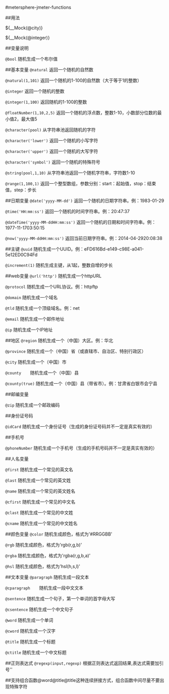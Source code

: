 #metersphere-jmeter-functions

##用法

${__Mock(@city)}

${__Mock(@integer)}

##变量说明

`@bool`	随机生成一个布尔值

##基本变量
`@natural`	返回一个随机的自然数

`@natural(1,101)`	返回一个随机的1-100的自然数（大于等于1的整数）

`@integer`	返回一个随机的整数

`@integer(1,100)`	返回随机的1-100的整数

`@floatNumber(1,10,2,5)`	返回一个随机的浮点数，整数1-10，小数部分位数的最小值2，最大值5

`@character(pool)`	从字符串池返回随机的字符

`@character('lower')`	返回一个随机的小写字符

`@character('upper')`	返回一个随机的大写字符

`@character('symbol')`	返回一个随机的特殊符号

`@string(pool,1,10)`	从字符串池返回一个随机字符串，字符数1-10

`@range(1,100,1)`	返回一个整型数组，参数分别：start：起始值，stop：结束值，step：步长

##日期变量
`@date('yyyy-MM-dd')`	返回一个随机的日期字符串。例：1983-01-29

`@time('HH:mm:ss')`	返回一个随机的时间字符串。例：20:47:37

`@dateTime('yyyy-MM-ddHH:mm:ss')`	返回一个随机的日期和时间字符串。例：1977-11-1703:50:15

`@now('yyyy-MM-ddHH:mm:ss')`	返回当前日期字符串。例：2014-04-2920:08:38

##主键
`@uuid`	随机生成一个UUID。例：eFD616Bd-e149-c98E-a041-5e12ED0C94Fd

`@increment(1)`	随机生成主键，从1起，整数自增的步长

##web变量
`@url('http')`	随机生成一个httpURL

`@protocol`	随机生成一个URL协议。例：httpftp

`@domain`	随机生成一个域名

`@tld`	随机生成一个顶级域名。例：net

`@email`	随机生成一个邮件地址

`@ip`	随机生成一个IP地址

##地区
`@region`	随机生成一个（中国）大区。例：华北

`@province`	随机生成一个（中国）省（或直辖市、自治区、特别行政区）

`@city`	随机生成一个（中国）市

`@county	`随机生成一个（中国）县

`@county(true)`	随机生成一个（中国）县（带省市）。例：甘肃省白银市会宁县

##邮编变量

`@zip`	随机生成一个邮政编码

##身份证号码

`@idCard`	随机生成一个身份证号（生成的身份证号码并不一定是真实有效的）

##手机号

`@phoneNumber`	随机生成一个手机号（生成的手机号码并不一定是真实有效的）

##人名变量

`@first`	随机生成一个常见的英文名

`@last`	随机生成一个常见的英文姓

`@name`	随机生成一个常见的英文姓名

`@cfirst`	随机生成一个常见的中文名

`@clast`	随机生成一个常见的中文姓

`@cname`	随机生成一个常见的中文姓名

##颜色变量
`@color`	随机生成颜色，格式为'#RRGGBB'

`@rgb`	随机生成颜色，格式为'rgb(r,g,b)'

`@rgba`	随机生成颜色，格式为'rgba(r,g,b,a)'

`@hsl`	随机生成颜色，格式为'hsl(h,s,l)'

##文本变量
`@paragraph`	随机生成一段文本

`@cparagraph	`随机生成一段中文文本

`@sentence`	随机生成一个句子，第一个单词的首字母大写

`@csentence`	随机生成一个中文句子

`@word`	随机生成一个单词

`@cword`	随机生成一个汉字

`@title`	随机生成一个标题

`@ctitle`	随机生成一个中文标题

##正则表达式
`@regexp(input,regexp)`	根据正则表达式返回结果,表达式需要加引号''

##支持组合函数@word@title@title这种连续拼接方式，组合函数中间尽量不要出现特殊字符